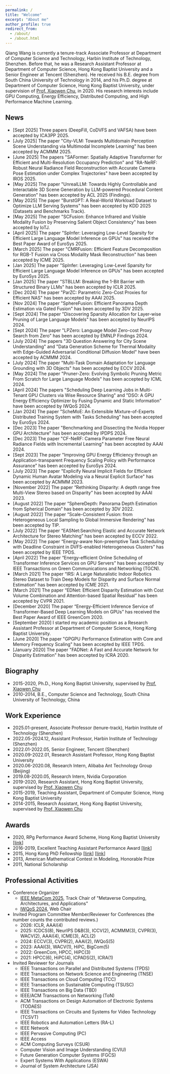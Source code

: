 ```yaml
---
permalink: /
title: "Welcome"
excerpt: "About me"
author_profile: true
redirect_from: 
  - /about/
  - /about.html
---
```



Qiang Wang is currently a tenure-track Associate Professor at Department of Computer Science and Technology, Harbin Institute of Technology, Shenzhen. Before that, he was a Research Assistant Professor at Department of Computer Science, Hong Kong Baptist University and a Senior Engineer at Tencent (Shenzhen). He received his B.E. degree from South China University of Technology in 2014, and his Ph.D. degree at Department of Computer Science, Hong Kong Baptist University, under supervision of [Prof. Xiaowen Chu](https://sites.google.com/view/chuxiaowen), in 2020. His research interests include GPU Computing, Energy Efficiency, Distributed Computing, and High Performance Machine Learning. 

## News
+ \[Sept 2025\] Three papers (DeepFill, CoDVFS and VAFSA) have been accepted by ICA3PP 2025.
+ \[July 2025\] The paper "City-VLM: Towards Multidomain Perception Scene Understanding via Multimodal Incomplete Learning" has been accepted by ACMMM 2025.
+ \[June 2025\] The papers "SAFormer: Spatially Adaptive Transformer for Efficient and Multi-Resolution Occupancy Prediction" and "RA-NeRF: Robust Neural Radiance Field Reconstruction with Accurate Camera Pose Estimation under Complex Trajectories" have been accepted by IROS 2025.
+ \[May 2025\] The paper "UnrealLLM: Towards Highly Controllable and Interactable 3D Scene Generation by LLM-powered Procedural Content Generation" has been accepted by ACL 2025 (Findings).
+ \[May 2025\] The paper "BurstGPT: A Real-World Workload Dataset to Optimize LLM Serving Systems" has been accepted by KDD 2025 (Datasets and Benchmarks Track).
+ \[May 2025\] The paper "SCFusion: Enhance Infrared and Visible Modality Fusion by Preserving Salient Object Consistency" has been accepted by IoTJ.
+ \[April 2025\] The paper "SpInfer: Leveraging Low-Level Sparsity for Efficient Large Language Model Inference on GPUs" has received the Best Paper Award of EuroSys 2025.
+ \[March 2025\] The paper "CMRFusion: Efficient Feature Decomposition for RGB-T Fusion via Cross Modality Mask Reconstruction" has been accepted by ICME 2025.
+ \[Jan 2025\] The paper "SpInfer: Leveraging Low-Level Sparsity for Efficient Large Language Model Inference on GPUs" has been accepted by EuroSys 2025.
+ \[Jan 2025\] The paper "STBLLM: Breaking the 1-Bit Barrier with Structured Binary LLMs" has been accepted by ICLR 2025.
+ \[Dec 2024\] The paper "ParZC: Parametric Zero-Cost Proxies for Efficient NAS" has been accepted by AAAI 2025.
+ \[Nov 2024\] The paper "SphereFusion: Efficient Panorama Depth Estimation via Gated Fusion" has been accepted by 3DV 2025.
+ \[Sept 2024\] The paper "Discovering Sparsity Allocation for Layer-wise Pruning of Large Language Models" has been accepted by NeurIPS 2024.
+ \[Sept 2024\] The paper "LPZero: Language Model Zero-cost Proxy Search from Zero" has been accepted by EMNLP Findings 2024.
+ \[July 2024\] The papers "3D Question Answering for City Scene Understanding" and "Data Generation Scheme for Thermal Modality with Edge-Guided Adversarial Conditional Diffusion Model" have been accepted by ACMMM 2024.
+ \[July 2024\] The paper "Multi-Task Domain Adaptation for Language Grounding with 3D Objects" has been accepted by ECCV 2024.
+ \[May 2024\] The paper "Pruner-Zero: Evolving Symbolic Pruning Metric From Scratch for Large Language Models" has been accepted by ICML 2024.
+ \[April 2024\] The papers "Scheduling Deep Learning Jobs in Multi-Tenant GPU Clusters via Wise Resource Sharing" and "DSO: A GPU Energy Efficiency Optimizer by Fusing Dynamic and Static Information" have been accepted by IWQoS 2024.
+ \[Jan 2024\] The paper "ScheMoE: An Extensible Mixture-of-Experts Distributed Training System with Tasks Scheduling" has been accepted by EuroSys 2024.
+ \[Dec 2023\] The paper "Benchmarking and Dissecting the Nvidia Hopper GPU Architecture" has been accepted by IPDPS 2024.
+ \[Dec 2023\] The paper "CF-NeRF: Camera Parameter Free Neural Radiance Fields with Incremental Learning" has been accepted by AAAI 2024.
+ \[Sept 2023\] The paper "Improving GPU Energy Efficiency through an Application-transparent Frequency Scaling Policy with Performance Assurance" has been accepted by EuroSys 2024.
+ \[July 2023\] The paper "Explicify Neural Implicit Fields for Efficient Dynamic Human Avatar Modeling via a Neural Explicit Surface" has been accepted by ACMMM 2023.
+ \[November 2022\] The paper “Rethinking Disparity: A depth range free Multi-View Stereo based on Disparity” has been accepted by AAAI 2023. 
+ \[August 2022\] The paper “SphereDepth: Panorama Depth Estimation from Spherical Domain” has been accepted by 3DV 2022. 
+ \[August 2022\] The paper “Scale-Consistent Fusion: from Heterogeneous Local Sampling to Global Immersive Rendering” has been accepted by TIP. 
+ \[July 2022\] The paper “EASNet:Searching Elastic and Accurate Network Architecture for Stereo Matching” has been accepted by ECCV 2022. 
+ \[May 2022\] The paper “Energy-aware Non-preemptive Task Scheduling with Deadline Constraint in DVFS-enabled Heterogeneous Clusters” has been accepted by IEEE TPDS. 
+ \[April 2022\] The paper “Energy-efficient Online Scheduling of Transformer Inference Services on GPU Servers” has been accepted by IEEE Transactions on Green Communications and Networking (TGCN). 
+ \[March 2021\] The paper “IRS: A Large Naturalistic Indoor Robotics Stereo Dataset to Train Deep Models for Disparity and Surface Normal Estimation” has been accepted by ICME 2021.
+ \[March 2021\] The paper “EDNet: Efficient Disparity Estimation with Cost Volume Combination and Attention-based Spatial Residual” has been accepted by CVPR 2021.
+ \[December 2020\] The paper “Energy-Efficient Inference Service of Transformer-Based Deep Learning Models on GPUs” has received the Best Paper Award of IEEE GreenCom 2020.
+ \[September 2020\] I started my academic position as a Research Assistant Professor at Department of Computer Science, Hong Kong Baptist University.
+ \[June 2020\] The paper "GPGPU Performance Estimation with Core and Memory Frequency Scaling" has been accepted by IEEE TPDS.
+ \[January 2020\] The paper "FADNet: A Fast and Accurate Network for Disparity Estimation" has been accepted by ICRA 2020.

## Biography
+ 2015-2020, Ph.D., Hong Kong Baptist University, supervised by [Prof. Xiaowen Chu](https://sites.google.com/view/chuxiaowen)
+ 2010-2014, B.E., Computer Science and Technology, South China University of Technology, China

## Work Experience
+ 2025.01-present, Associate Professor (tenure-track), Harbin Institute of Technology (Shenzhen)
+ 2022.05-2024.12, Assistant Professor, Harbin Institute of Technology (Shenzhen)
+ 2022.01-2022.05, Senior Engineer, Tencent (Shenzhen)
+ 2020.09-2022.01, Research Assistant Professor, Hong Kong Baptist University
+ 2020.06-2020.08, Research Intern, Alibaba Ant Technology Group (Beijing)
+ 2019.08-2020.05, Research Intern, Nvidia Corporation
+ 2019-2020, Research Assistant, Hong Kong Baptist University, supervised by [Prof. Xiaowen Chu](https://sites.google.com/view/chuxiaowen)
+ 2015-2019, Teaching Assistant, Department of Computer Science, Hong Kong Baptist University
+ 2014-2015, Research Assistant, Hong Kong Baptist University, supervised by [Prof. Xiaowen Chu](https://sites.google.com/view/chuxiaowen)

## Awards
+ 2020, RPg Performance Award Scheme, Hong Kong Baptist University \[[link](https://www.comp.hkbu.edu.hk/v1/?pid=48)\]
+ 2016-2019, Excellent Teaching Assistant Performance Award \[[link](https://www.comp.hkbu.edu.hk/v1/?pid=48)\]
+ 2015, Hong Kong PhD Fellowship \[[link](https://cerg1.ugc.edu.hk/hkpfs/index.html)\] \[[link](https://www.comp.hkbu.edu.hk/v1/?pid=48)\]
+ 2013, American Mathematical Contest in Modeling, Honorable Prize
+ 2011, National Scholarship

## Professional Activities
+ Conference Organizer
    + [IEEE MetaCom 2025](https://ieee-metacom.org/tech-committee.html), Track Chair of "Metaverse Computing, Architectures, and Applications"
    + [IWQoS 2024](https://iwqos2024.ieee-iwqos.org/committees/organizing-committee), Web Chair
+ Invited Program Committee Member/Reviewer for Conferences (the number counts the contributed reviews.)
    + 2026: ICLR, AAAI(4)
    + 2025: ICDCS(8), NeurIPS D&B(3), ICCV(2), ACMMM(3), CVPR(3), WACV(2), AAAI(4), ICME(3), ACL(2)
    + 2024: ECCV(3), CVPR(2), AAAI(2), IWQoS(5)
    + 2023: AAAI(3), WACV(1), HiPC, BigCom(5)
    + 2022: GreenCom, HPCC, HiPC(3)
    + 2021: HPCC(6), HiPC(4), ICPADS(2), ICRA(1)
+ Invited Reviewer for Journals
    + IEEE Transactions on Parallel and Distributed Systems (TPDS)
    + IEEE Transactions on Network Science and Engineering (TNSE)
    + IEEE Transactions on Cloud Computing (TCC)
    + IEEE Transactions on Sustainable Computing (TSUSC)
    + IEEE Transactions on Big Data (TBD)
    + IEEE/ACM Transactions on Networking (ToN)
    + ACM Transactions on Design Automation of Electronic Systems (TODAES)
    + IEEE Transactions on Circuits and Systems for Video Technology (TCSVT)
    + IEEE Robotics and Automation Letters (RA-L)
    + IEEE Network
    + IEEE Pervasive Computing (PC)
    + IEEE Access
    + ACM Computing Surveys (CSUR)
    + Computer Vision and Image Understanding (CVIU)
    + Future Generation Computer Systems (FGCS)
    + Expert Systems With Applications (ESWA)
    + Journal of System Architecture (JSA)
